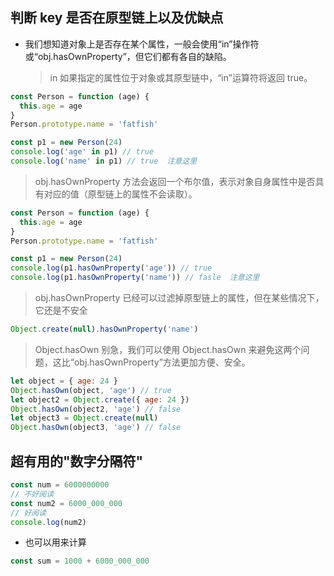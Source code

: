 <!--
 * @Description: daydayUp 04
 * @Autor: lcz
 * @Date: 2022-04-18 10:43:41
 * @LastEditors: lcz
 * @LastEditTime: 2022-04-18 10:54:59
-->

## 判断 key 是否在原型链上以及优缺点

- 我们想知道对象上是否存在某个属性，一般会使用“in”操作符或“obj.hasOwnProperty”，但它们都有各自的缺陷。
  > in 如果指定的属性位于对象或其原型链中，“in”运算符将返回 true。

```js
const Person = function (age) {
  this.age = age
}
Person.prototype.name = 'fatfish'

const p1 = new Person(24)
console.log('age' in p1) // true
console.log('name' in p1) // true  注意这里
```

> obj.hasOwnProperty 方法会返回一个布尔值，表示对象自身属性中是否具有对应的值（原型链上的属性不会读取）。

```js
const Person = function (age) {
  this.age = age
}
Person.prototype.name = 'fatfish'

const p1 = new Person(24)
console.log(p1.hasOwnProperty('age')) // true
console.log(p1.hasOwnProperty('name')) // fasle  注意这里
```

> obj.hasOwnProperty 已经可以过滤掉原型链上的属性，但在某些情况下，它还是不安全

```js
Object.create(null).hasOwnProperty('name')
```

> Object.hasOwn 别急，我们可以使用 Object.hasOwn 来避免这两个问题，这比“obj.hasOwnProperty”方法更加方便、安全。

```js
let object = { age: 24 }
Object.hasOwn(object, 'age') // true
let object2 = Object.create({ age: 24 })
Object.hasOwn(object2, 'age') // false
let object3 = Object.create(null)
Object.hasOwn(object3, 'age') // false
```

## 超有用的"数字分隔符"
```js
const num = 6000000000
// 不好阅读
const num2 = 6000_000_000
// 好阅读
console.log(num2)
```
* 也可以用来计算
```js
const sum = 1000 + 6000_000_000
```
